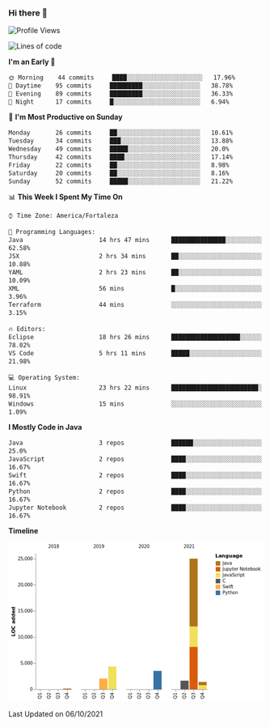 ### Hi there 👋

<!--
**samuelpsouza/samuelpsouza** is a ✨ _special_ ✨ repository because its `README.md` (this file) appears on your GitHub profile.

Here are some ideas to get you started:

- 🔭 I’m currently working on ...
- 🌱 I’m currently learning ...
- 👯 I’m looking to collaborate on ...
- 🤔 I’m looking for help with ...
- 💬 Ask me about ...
- 📫 How to reach me: ...
- 😄 Pronouns: ...
- ⚡ Fun fact: ...
-->

<!--START_SECTION:waka-->
![Profile Views](http://img.shields.io/badge/Profile%20Views-2-blue)

![Lines of code](https://img.shields.io/badge/From%20Hello%20World%20I%27ve%20Written-38070%20lines%20of%20code-blue)

**I'm an Early 🐤** 

```text
🌞 Morning    44 commits     ████░░░░░░░░░░░░░░░░░░░░░   17.96% 
🌆 Daytime    95 commits     █████████░░░░░░░░░░░░░░░░   38.78% 
🌃 Evening    89 commits     █████████░░░░░░░░░░░░░░░░   36.33% 
🌙 Night      17 commits     █░░░░░░░░░░░░░░░░░░░░░░░░   6.94%

```
📅 **I'm Most Productive on Sunday** 

```text
Monday       26 commits     ██░░░░░░░░░░░░░░░░░░░░░░░   10.61% 
Tuesday      34 commits     ███░░░░░░░░░░░░░░░░░░░░░░   13.88% 
Wednesday    49 commits     █████░░░░░░░░░░░░░░░░░░░░   20.0% 
Thursday     42 commits     ████░░░░░░░░░░░░░░░░░░░░░   17.14% 
Friday       22 commits     ██░░░░░░░░░░░░░░░░░░░░░░░   8.98% 
Saturday     20 commits     ██░░░░░░░░░░░░░░░░░░░░░░░   8.16% 
Sunday       52 commits     █████░░░░░░░░░░░░░░░░░░░░   21.22%

```


📊 **This Week I Spent My Time On** 

```text
⌚︎ Time Zone: America/Fortaleza

💬 Programming Languages: 
Java                     14 hrs 47 mins      ███████████████░░░░░░░░░░   62.58% 
JSX                      2 hrs 34 mins       ██░░░░░░░░░░░░░░░░░░░░░░░   10.88% 
YAML                     2 hrs 23 mins       ██░░░░░░░░░░░░░░░░░░░░░░░   10.09% 
XML                      56 mins             █░░░░░░░░░░░░░░░░░░░░░░░░   3.96% 
Terraform                44 mins             ░░░░░░░░░░░░░░░░░░░░░░░░░   3.15%

🔥 Editors: 
Eclipse                  18 hrs 26 mins      ███████████████████░░░░░░   78.02% 
VS Code                  5 hrs 11 mins       █████░░░░░░░░░░░░░░░░░░░░   21.98%

💻 Operating System: 
Linux                    23 hrs 22 mins      ████████████████████████░   98.91% 
Windows                  15 mins             ░░░░░░░░░░░░░░░░░░░░░░░░░   1.09%

```

**I Mostly Code in Java** 

```text
Java                     3 repos             ██████░░░░░░░░░░░░░░░░░░░   25.0% 
JavaScript               2 repos             ████░░░░░░░░░░░░░░░░░░░░░   16.67% 
Swift                    2 repos             ████░░░░░░░░░░░░░░░░░░░░░   16.67% 
Python                   2 repos             ████░░░░░░░░░░░░░░░░░░░░░   16.67% 
Jupyter Notebook         2 repos             ████░░░░░░░░░░░░░░░░░░░░░   16.67%

```


**Timeline**

![Chart not found](https://raw.githubusercontent.com/samuelpsouza/samuelpsouza/main/charts/bar_graph.png) 


 Last Updated on 06/10/2021
<!--END_SECTION:waka-->